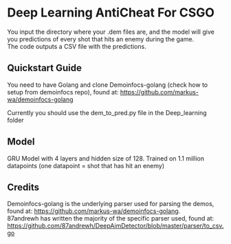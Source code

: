 # Deep Learning AntiCheat For CSGO
You input the directory where your .dem files are, and the model will give you predictions of every shot that hits an enemy during the game.  
The code outputs a CSV file with the predictions.

## Quickstart Guide
You need to have Golang and clone Demoinfocs-golang (check how to setup from demoinfocs repo), found at: https://github.com/markus-wa/demoinfocs-golang  

Currently you should use the dem_to_pred.py file in the Deep_learning folder

## Model
GRU Model with 4 layers and hidden size of 128. Trained on 1.1 million datapoints (one datapoint = shot that has hit an enemy)
## Credits
Demoinfocs-golang is the underlying parser used for parsing the demos, found at: https://github.com/markus-wa/demoinfocs-golang.  
87andrewh has written the majority of the specific parser used, found at: https://github.com/87andrewh/DeepAimDetector/blob/master/parser/to_csv.go